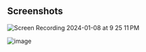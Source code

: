 


## Screenshots

![Screen Recording 2024-01-08 at 9 25 11 PM](https://github.com/itsMohammedNayeem/qr-code-generator/assets/127741549/0dd026b2-c918-481c-8b9c-bee6601f2326)

![image](https://github.com/itsMohammedNayeem/qr-code-generator/assets/127741549/d386ad5f-8b35-4a9e-a25a-763752584341)
